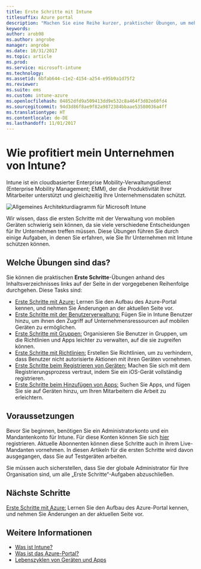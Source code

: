 ```yaml
---
title: Erste Schritte mit Intune
titlesuffix: Azure portal
description: "Machen Sie eine Reihe kurzer, praktischer Übungen, um mehr über Intune zu erfahren."
keywords: 
author: arob98
ms.author: angrobe
manager: angrobe
ms.date: 10/31/2017
ms.topic: article
ms.prod: 
ms.service: microsoft-intune
ms.technology: 
ms.assetid: 6bfab644-c1e2-4154-a254-e95b9a1d75f2
ms.reviewer: 
ms.suite: ems
ms.custom: intune-azure
ms.openlocfilehash: 04852dfd9a509413dd9e532c8a464f3d02e60fd4
ms.sourcegitcommit: 94d3d86f8ae9f82a9872384bbaae53580036a4ff
ms.translationtype: HT
ms.contentlocale: de-DE
ms.lasthandoff: 11/01/2017
---
```

# <a name="what-can-intune-do-for-my-company"></a>Wie profitiert mein Unternehmen von Intune?

Intune ist ein cloudbasierter Enterprise Mobility-Verwaltungsdienst (Enterprise Mobility Management; EMM), der die Produktivität Ihrer Mitarbeiter unterstützt und gleichzeitig Ihre Unternehmensdaten schützt.

![Allgemeines Architekturdiagramm für Microsoft Intune](/intune/media/intunearchitecture.svg)

Wir wissen, dass die ersten Schritte mit der Verwaltung von mobilen Geräten schwierig sein können, da sie viele verschiedene Entscheidungen für Ihr Unternehmen treffen müssen. Diese Übungen führen Sie durch einige Aufgaben, in denen Sie erfahren, wie Sie Ihr Unternehmen mit Intune schützen können.

## <a name="what-are-the-exercises"></a>Welche Übungen sind das?

Sie können die praktischen __Erste Schritte__-Übungen anhand des Inhaltsverzeichnisses links auf der Seite in der vorgegebenen Reihenfolge durchgehen. Diese Tasks sind:

* [Erste Schritte mit Azure:](get-started-azure.md) Lernen Sie den Aufbau des Azure-Portal kennen, und nehmen Sie Änderungen an der aktuellen Seite vor.
* [Erste Schritte mit der Benutzerverwaltung:](get-started-users.md) Fügen Sie in Intune Benutzer hinzu, um ihnen den Zugriff auf Unternehmensressourcen auf mobilen Geräten zu ermöglichen.
* [Erste Schritte mit Gruppen:](get-started-groups.md) Organisieren Sie Benutzer in Gruppen, um die Richtlinien und Apps leichter zu verwalten, auf die sie zugreifen können.
* [Erste Schritte mit Richtlinien:](get-started-policies.md) Erstellen Sie Richtlinien, um zu verhindern, dass Benutzer nicht autorisierte Aktionen mit ihren Geräten vornehmen.
* [Erste Schritte beim Registrieren von Geräten:](get-started-enroll.md) Machen Sie sich mit dem Registrierungsprozess vertraut, indem Sie ein iOS-Gerät vollständig registrieren.
* [Erste Schritte beim Hinzufügen von Apps:](get-started-apps.md) Suchen Sie Apps, und fügen Sie sie auf Geräten hinzu, um Ihren Mitarbeitern die Arbeit zu erleichtern.

## <a name="prerequisites"></a>Voraussetzungen

Bevor Sie beginnen, benötigen Sie ein Administratorkonto und ein Mandantenkonto für Intune. Für diese Konten können Sie sich [hier](https://portal.office.com/Signup/Signup.aspx?OfferId=40BE278A-DFD1-470a-9EF7-9F2596EA7FF9&dl=INTUNE_A&ali=1#0%20) registrieren. Aktuelle Abonnenten können diese Schritte auch in ihrem Live-Mandanten vornehmen. In diesen Artikeln für die ersten Schritte wird davon ausgegangen, dass Sie auf Testgeräten arbeiten.

Sie müssen auch sicherstellen, dass Sie der globale Administrator für Ihre Organisation sind, um alle „Erste Schritte“-Aufgaben abzuschließen.

## <a name="next-steps"></a>Nächste Schritte

[Erste Schritte mit Azure:](get-started-azure.md) Lernen Sie den Aufbau des Azure-Portal kennen, und nehmen Sie Änderungen an der aktuellen Seite vor.

## <a name="learn-more"></a>Weitere Informationen

* [Was ist Intune?](introduction-intune.md)
* [Was ist das Azure-Portal?](what-is-intune.md)
* [Lebenszyklen von Geräten und Apps](introduction-device-app-lifecycles.md)
